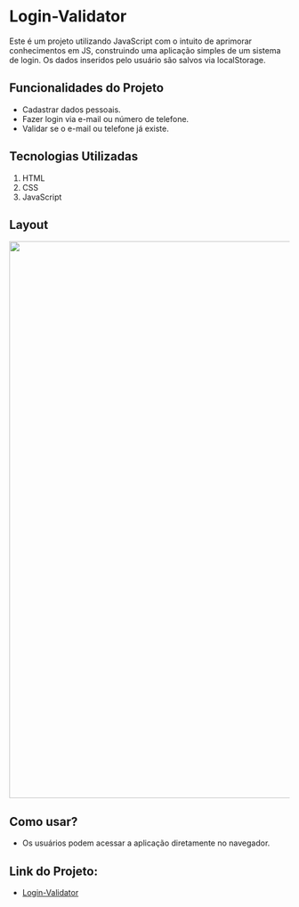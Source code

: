 # Login-Validator

<p>
Este é um projeto utilizando JavaScript com o intuito de aprimorar conhecimentos em JS, construindo uma aplicação simples de um sistema de login. Os dados inseridos pelo usuário são salvos via localStorage.
</p>

## Funcionalidades do Projeto
- Cadastrar dados pessoais.
- Fazer login via e-mail ou número de telefone.
- Validar se o e-mail ou telefone já existe.

## Tecnologias Utilizadas
1. HTML
2. CSS
3. JavaScript

## Layout
<div align="center">
  <img src="https://github.com/Jotta-gab/Login-Validator/assets/134981382/a3ea6075-d9ae-44ff-9b99-8c13aa02c6b2" width="1000px"/> 
</div>

## Como usar?
- Os usuários podem acessar a aplicação diretamente no navegador.

## Link do Projeto:
- [Login-Validator](https://login-validator.vercel.app/)
